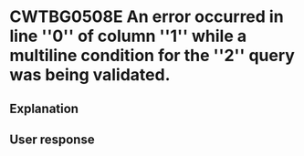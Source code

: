 # CWTBG0508E An error occurred in line ''0'' of column ''1'' while a multiline condition for the ''2'' query was being validated.

## Explanation

## User response